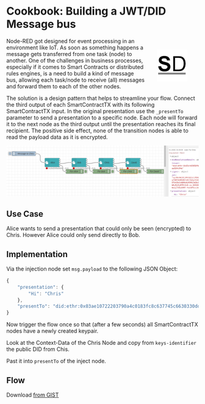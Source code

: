 # Cookbook: Building a JWT/DID Message bus

<a href="https://stromdao.de/" target="_blank" title="STROMDAO - Digital Energy Infrastructure"><img src="../static/stromdao.png" align="right" height="85px" hspace="30px" vspace="30px"></a>

Node-RED got designed for event processing in an environment like IoT. As soon as something happens a message gets transferred from one task (node) to another.  One of the challenges in business processes, especially if it comes to Smart Contracts or distributed rules engines,  is a need to build a kind of message bus, allowing each task/node to receive (all) messages and forward them to each of the other nodes.

The solution is a design pattern that helps to streamline your flow. Connect the third output of each SmartContractTX with its following SmartContractTX input. In the original presentation use the `_presentTo` parameter to send a presentation to a specific node. Each node will forward it to the next node as the third output until the presentation reaches its final recipient. The positive side effect, none of the transition nodes is able to read the payload data as it is encrypted.

![Sample Output](../static/cb_cw_1.png)

## Use Case

Alice wants to send a presentation that could only be seen (encrypted) to Chris. However Alice could only send directly to Bob.

## Implementation

Via the injection node set `msg.payload` to the following JSON Object:

```Javascript
{
    "presentation": {
        "Hi": "Chris"
    },
    "presentTo": "did:ethr:0x03ae10722203790a4c0183fc8c637745c6630330ddfd58a5efd98af615340ee488"
}
```

Now trigger the flow once so that (after a few seconds) all SmartContractTX nodes have a newly created keypair.

Look at the Context-Data of the Chris Node and copy from `keys-identifier` the public DID from Chis.

Past it into `presentTo` of the inject node.

## Flow

Download [from GIST](https://gist.github.com/zoernert/8467c8c6b65fa1febfc3f4ac02783413)
